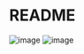 # README
![image](https://github.com/buyaoshengqi/Student-Management-System/blob/main/img/1.jpg)
![image](https://github.com/buyaoshengqi/Student-Management-System/blob/main/img/2.jpg)
